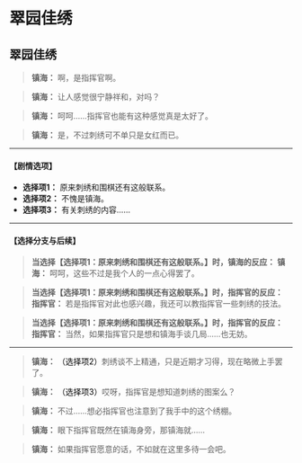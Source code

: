 # 翠园佳绣

## 翠园佳绣

> **镇海：**
> 啊，是指挥官啊。

> **镇海：**
> 让人感觉很宁静祥和，对吗？

> **镇海：**
> 呵呵……指挥官也能有这种感觉真是太好了。

> **镇海：**
> 是，不过刺绣可不单只是女红而已。

---
#### **【剧情选项】**
*   **选择项1：** 原来刺绣和围棋还有这般联系。
*   **选择项2：** 不愧是镇海。
*   **选择项3：** 有关刺绣的内容……

---
#### **【选择分支与后续】**
> **当选择【选择项1：原来刺绣和围棋还有这般联系。】时，镇海的反应：**
> **镇海：** 呵呵，这些不过是我个人的一点心得罢了。

> **当选择【选择项1：原来刺绣和围棋还有这般联系。】时，指挥官的反应：**
> **指挥官：** 若是指挥官对此也感兴趣，我还可以教指挥官一些刺绣的技法。

> **当选择【选择项1：原来刺绣和围棋还有这般联系。】时，指挥官的反应：**
> **指挥官：** 当然，如果指挥官只是想和镇海手谈几局……也无妨。

---

> **镇海：**
> <span style="color:black;">（选择项2）</span>刺绣谈不上精通，只是近期才习得，现在略微上手罢了。

> **镇海：**
> <span style="color:black;">（选择项3）</span>哎呀，指挥官是想知道刺绣的图案么？

> **镇海：**
> 不过……想必指挥官也注意到了我手中的这个绣棚。

> **镇海：**
> 眼下指挥官既然在镇海身旁，那镇海就……

> **镇海：**
> 如果指挥官愿意的话，不如就在这里多待一会吧。

